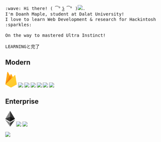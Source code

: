 <p>
  <samp>
    :wave: Hi there! ( ͡° ͜ʖ ͡° )<img src="https://user-images.githubusercontent.com/5679180/79618120-0daffb80-80be-11ea-819e-d2b0fa904d07.gif" width="27px">.
    <br>I'm Doanh Maple, student at Dalat University!
    <br>I love to learn Web Development & research for Hackintosh :sparkles:<br>
    <br>On the way to mastered Ultra Instinct!<br>
    <br>LEARNINGと完了<br>
  </samp>
</p>

## Modern
<img src="https://github.com/doanhmaple/doanhmaple/blob/master/Firebase_Logo_Logomark.png?raw=true" height="50"> <img src="https://raw.githubusercontent.com/doanhmaple/doanhmaple/flutter.svg" height="50"> <img src="https://raw.githubusercontent.com/doanhmaple/doanhmaple/swift-original.svg" height="50"> <img src="https://raw.githubusercontent.com/doanhmaple/doanhmaple/git-original.svg" height="50"> <img src="https://raw.githubusercontent.com/doanhmaple/doanhmaple/html5-original.svg" height="50"> <img src="https://raw.githubusercontent.com/doanhmaple/doanhmaple/javascript-original.svg" height="50"> <img src="https://raw.githubusercontent.com/doanhmaple/doanhmaple/react-original.svg" height="50">

## Enterprise
<img src="https://github.com/boyuanx/boyuanx/blob/master/Ethereum.png" height="50"> <img src="https://raw.githubusercontent.com/doanhmaple/doanhmaple/cplusplus-original.svg" height="50"> <img src="https://raw.githubusercontent.com/doanhmaple/doanhmaple/mysql-original.svg" height="50">

<img src="https://github-readme-stats.vercel.app/api?username=doanhmaple&show_icons=true">
